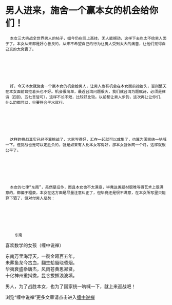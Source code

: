 男人进来，施舍一个赢本女的机会给你们！
====

			

                                              




                                              




      本女三大挑战全世界男人的帖子，如今仍在网上高挂，无人能撼动，这样下去也太不给男人面子了。本女从来都是好心善良的，从来不希望自己的行为让男人受到太大的痛苦，让他们觉得自己真的太窝囊了。







      好，今天本女就施舍一个赢本女的机会给男人，让男人也有机会在本女面前抬抬头，否则整天在本女面前耷拉着头也不好。机会很简单，最近台湾问题很火，我们就台湾为题赋诗，必须是律诗（四韵、五七言皆可），这样不长不短，比较好比较。以前都让男人步韵，这次再让让你们，什么韵都可以，只要符合平水就行。







      这样的挑战其实已经不算挑战了，大家写得好，汇在一起就可以成集了，也算为国家统一呐喊一下。但挑战也是可以定胜负的，就是如果有人比本女写得好，那本女就休网一个月，这样就很公平了。







      本女的七律“东南”，虽然是旧作，而且本女也不太满意，毕竟这类题材很难写得艺术上很满意的，都偏于粗豪，本女在这方面是尽量注意纠正了，但毕竟还是很不满意，在本女所写里只能算下驷了，但对付男人足矣：







        东南





 喜欢数学的女孩（缠中说禅）







东南万里海浮天，一裂金瓯百五年。   
未葬鱼龙今古血，翻生蛤蜃晓昏烟。   
华夷衰盛忝唐杰，风雨苍黄思郑贤。   
十亿神州重抖擞，昆仑拔掷浪波填。







男人，为了战胜本女，也为了国家统一呐喊一下，就上来迎战吧！










浏览“缠中说禅”更多文章请点击进入[缠中说禅](http://blog.sina.com.cn/m/chzhshch)






